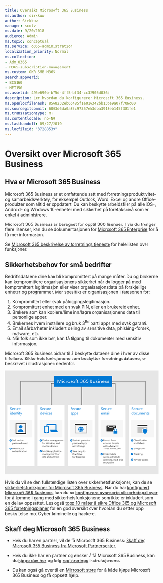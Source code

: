 ```yaml
---
title: Oversikt Microsoft 365 Business
ms.author: sirkkuw
author: Sirkkuw
manager: scotv
ms.date: 9/20/2018
audience: Admin
ms.topic: conceptual
ms.service: o365-administration
localization_priority: Normal
ms.collection:
- Adm_O365
- M365-subscription-management
ms.custom: OKR_SMB_M365
search.appverid:
- BCS160
- MET150
ms.assetid: 496e690b-b75d-4ff5-bf34-cc32905d0364
description: Lær hvordan du konfigurerer Microsoft 365 Business.
ms.openlocfilehash: 8568232eb65485f1e016342bb13de9a07f706c00
ms.sourcegitcommit: 6003d6da0a85c97357eb3dba3918eb145f381fe1
ms.translationtype: MT
ms.contentlocale: nb-NO
ms.lasthandoff: 09/27/2019
ms.locfileid: "37288539"
---
```

# <a name="overview-of-microsoft-365-business"></a>Oversikt over Microsoft 365 Business

## <a name="what-is-microsoft-365-business"></a>Hva er Microsoft 365 Business

Microsoft 365 Business er et omfattende sett med forretningsproduktivitet- og samarbeidsverktøy, for eksempel Outlook, Word, Excel og andre Office-produkter som alltid er oppdatert. Du kan beskytte arbeidsfiler på alle iOS-, Android- og Windows 10-enheter med sikkerhet på foretaksnivå som er enkel å administrere.
  
Microsoft 365 Business er beregnet for opptil 300 lisenser. Hvis du trenger flere lisenser, kan du se dokumentasjonen for [Microsoft 365 Enterprise](https://go.microsoft.com/fwlink/p/?linkid=860986) for å få mer informasjon.

Se [Microsoft 365 beskrivelse av forretnings tjeneste](https://docs.microsoft.com/office365/servicedescriptions/microsoft-365-service-descriptions/microsoft-365-business-service-description) for hele listen over funksjoner.
  
## <a name="small-business-security-needs"></a>Sikkerhetsbehov for små bedrifter

Bedriftsdataene dine kan bli kompromittert på mange måter. Du og brukerne kan kompromittere organisasjonens sikkerhet når du logger på med kompromittert legitimasjon eller viser organisasjonsdata på forskjellige enheter og programmer. Mer spesifikt er organisasjonen i faresonen for:

1. Kompromittert eller svak påloggingslegitimasjon.
2. Kompromittert enhet med en svak PIN, eller en brukereid enhet.
3. Brukere som kan kopiere/lime inn/lagre organisasjonens data til personlige apper.
4. Brukernes hvem installere og bruk 3<sup>Rd</sup> parti apps med svak garanti.
5. Email sårbarheter inkludert deling av sensitive data, phishing-forsøk, malware, etc.
6. Når folk som ikke bør, kan få tilgang til dokumenter med sensitiv informasjon.

Microsoft 365 Business bidrar til å beskytte dataene dine i hver av disse tilfellene. Sikkerhetsfunksjonene som beskytter forretningsdataene, er beskrevet i illustrasjonen nedenfor.

![En figur som viser hvordan M365B beskytter virksomheten din.](media/m365businessvalueadd.png)

Hvis du vil se den fullstendige listen over sikkerhetsfunksjoner, kan du se [sikkerhetsfunksjoner for Microsoft 365 Business](security-features.md). Når du har [konfigurert Microsoft 365 Business](set-up.md), kan du se [konfigurere avanserte sikkerhetspolicyer](set-up-advanced-security.md) for å komme i gang med sikkerhetsfunksjonene som ikke er inkludert som en del av oppsettet. Les også [topp 10 måter å sikre Office 365 og Microsoft 365 forretningsplaner](https://docs.microsoft.com/office365/admin/security-and-compliance/secure-your-business-data) for en god oversikt over hvordan du setter opp beskyttelse mot Cyber kriminelle og hackere.

## <a name="get-microsoft-365-business"></a>Skaff deg Microsoft 365 Business

- Hvis du har en partner, vil de få Microsoft 365 Business: [Skaff deg Microsoft 365 Business fra Microsoft Partnersenter](get-microsoft-365-business.md#get-microsoft-365-business-from-microsoft-partner-center).

- Hvis du ikke har en partner og ønsker å få Microsoft 365 Business, kan du [kjøpe den her](https://www.microsoft.com/microsoft-365/business) og følg [registrerings](sign-up.md) instruksjonene.

- Du kan også gå over til en [Microsoft store](https://www.microsoft.com/en-us/store/locations/find-a-store?icid=en-us_UF_FAS) for å både kjøpe Microsoft 365 Business og få oppsett hjelp.
